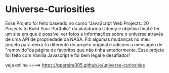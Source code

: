 # Universe-Curiosities
Esse Projeto foi feito baseado no curso "JavaScript Web Projects: 20 Projects to Build Your Portfolio" da plataforma Udemy e objetivo final é ter um site em que é possível ver fotos e informações sobre o universo através de uma API de propriedade da NASA. Fiz algumas mudanças no meu projeto para deixá-lo diferente do projeto original e adicinei a mensagen de "removido"da página de favoritos que não tinha anteriormente.
Esse projeto foi feito com Vanilla Javascript e foi bem legal e desafiador!

veja online ====>  https://gpereira305.github.io/universe-curiosities
